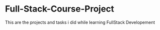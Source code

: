 # Full-Stack-Course-Project
This are the projects and tasks i did while learning FullStack Developement
